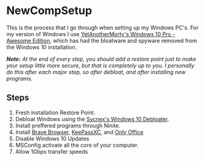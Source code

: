 # NewCompSetup
This is the process that I go through when setting up my Windows PC's. For my version of Windows I use [YetAnotherMorty's Windows 10 Pro - Awesome Edition](https://github.com/YetAnotherMorty/Windows-10-Awesome-Edition), which has had the bloatware and spyware removed from the Windows 10 installation.

***Note:** At the end of every step, you should add a restore point just to make your setup little more secure, but that is completely up to you. I personally do this after each major step, so after debloat, and after installing new programs.*

## Steps
1. Fresh installation Restore Point.
2. Debloat Windows using the [Sycnex's Windows 10 Debloater](https://github.com/Sycnex/Windows10Debloater).
3. Install preffered programs through Ninite.
4. Install [Brave Browser](https://brave.com/download/), [KeePassXC](https://keepassxc.org/download/), and [Only Office](https://www.onlyoffice.com/en/download-desktop.aspx)
5. Disable Windows 10 Updates
6. MSConfig activate all the core of your computer.
7. Allow 1Gbps transfer speeds
